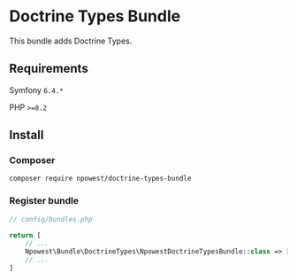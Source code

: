 # Doctrine Types Bundle

This bundle adds Doctrine Types.

## Requirements
Symfony ``6.4.*``

PHP ``>=8.2``

## Install
### Composer
```shell
composer require npowest/doctrine-types-bundle
```
### Register bundle

```php
// config/bundles.php

return [
    // ...
    Npowest\Bundle\DoctrineTypes\NpowestDoctrineTypesBundle::class => ['all' => true],
    // ...
]
```
